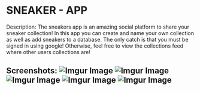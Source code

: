 # SNEAKER - APP

Description: The sneakers app is an amazing social platform to share your sneaker collection! In this app you can create and name your own collection as well as add sneakers to a database. The only catch is that you must be signed in using google! Otherwise, feel free to view the collections feed where other users collections are!

## Screenshots: ![Imgur Image](https://i.imgur.com/AQp8sGs.png) ![Imgur Image](https://i.imgur.com/0c0kdNI.png) ![Imgur Image](https://i.imgur.com/77neeNQ.png) ![Imgur Image](https://i.imgur.com/2zuefHu.png) ![Imgur Image](https://i.imgur.com/O4FnDgL.png) 
